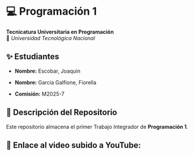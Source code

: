# 💻 Programación 1  
**Tecnicatura Universitaria en Programación**  
📍 *Universidad Tecnológica Nacional*  

## ✨ Estudiantes
- **Nombre:** Escobar, Joaquin
- **Nombre:** García Galfione, Fiorella

- **Comisión:** M2025-7 
## 📂 Descripción del Repositorio  
Este repositorio almacena el primer Trabajo Integrador de **Programación 1**.  

📌 **Enlace al video subido a YouTube:**  
- 




